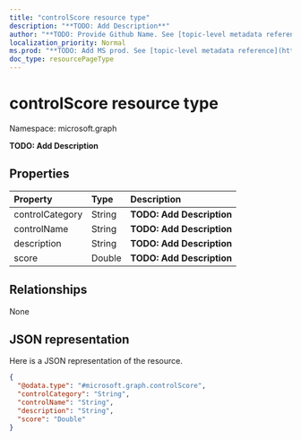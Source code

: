 ```yaml
---
title: "controlScore resource type"
description: "**TODO: Add Description**"
author: "**TODO: Provide Github Name. See [topic-level metadata reference](https://msgo.azurewebsites.net/add/document/guidelines/metadata.html#topic-level-metadata)**"
localization_priority: Normal
ms.prod: "**TODO: Add MS prod. See [topic-level metadata reference](https://msgo.azurewebsites.net/add/document/guidelines/metadata.html#topic-level-metadata)**"
doc_type: resourcePageType
---
```


# controlScore resource type


Namespace: microsoft.graph

**TODO: Add Description**

## Properties
|Property|Type|Description|
|:---|:---|:---|
|controlCategory|String|**TODO: Add Description**|
|controlName|String|**TODO: Add Description**|
|description|String|**TODO: Add Description**|
|score|Double|**TODO: Add Description**|

## Relationships
None

## JSON representation
Here is a JSON representation of the resource.
<!-- {
  "blockType": "resource",
  "@odata.type": "microsoft.graph.controlScore"
}
-->
``` json
{
  "@odata.type": "#microsoft.graph.controlScore",
  "controlCategory": "String",
  "controlName": "String",
  "description": "String",
  "score": "Double"
}
```

